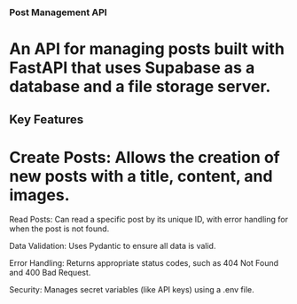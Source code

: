 ### Post Management API
# An API for managing posts built with FastAPI that uses Supabase as a database and a file storage server.

## Key Features
# Create Posts: Allows the creation of new posts with a title, content, and images.

Read Posts: Can read a specific post by its unique ID, with error handling for when the post is not found.

Data Validation: Uses Pydantic to ensure all data is valid.

Error Handling: Returns appropriate status codes, such as 404 Not Found and 400 Bad Request.

Security: Manages secret variables (like API keys) using a .env file.
